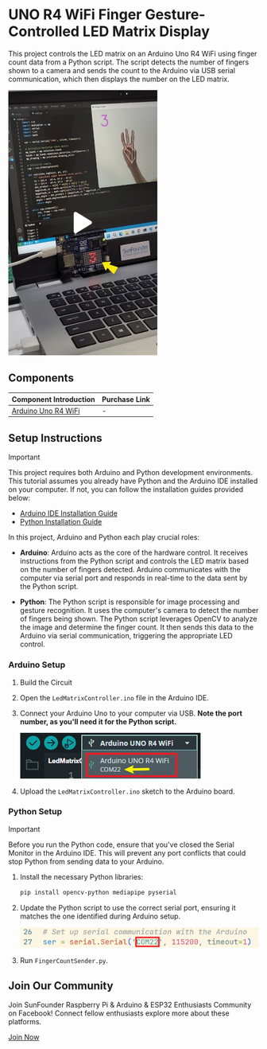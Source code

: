 # UNO R4 WiFi Finger Gesture-Controlled LED Matrix Display

This project controls the LED matrix on an Arduino Uno R4 WiFi using finger count data from a Python script. The script detects the number of fingers shown to a camera and sends the count to the Arduino via USB serial communication, which then displays the number on the LED matrix.

<a href="https://www.tiktok.com/@sunfounder_official/video/7424698697100954910" title="Control the @Arduino Uno R4 WiFi's onboard LED matrix with fingers using Python & Arduino" target="_blank">
    <img src="Pic/HandGestureLEDControlR4.jpg" width="300" alt="Control the @Arduino Uno R4 WiFi's onboard LED matrix with fingers using Python & Arduino - SunFounder Tiktok">
</a>

## Components

| Component Introduction         | Purchase Link  |
|--------------------------------|----------------|
| [Arduino Uno R4 WiFi](https://docs.sunfounder.com/projects/elite-explorer-kit/en/latest/components/component_uno.html#uno-r4-wifi)       | -              |

## Setup Instructions

> [!IMPORTANT]
> This project requires both Arduino and Python development environments. This tutorial assumes you already have Python and the Arduino IDE installed on your computer. If not, you can follow the installation guides provided below:

- [Arduino IDE Installation Guide](https://docs.arduino.cc/software/ide/)
- [Python Installation Guide](https://wiki.python.org/moin/BeginnersGuide/Download)

In this project, Arduino and Python each play crucial roles:

- **Arduino**: Arduino acts as the core of the hardware control. It receives instructions from the Python script and controls the LED matrix based on the number of fingers detected. Arduino communicates with the computer via serial port and responds in real-time to the data sent by the Python script.

- **Python**: The Python script is responsible for image processing and gesture recognition. It uses the computer's camera to detect the number of fingers being shown. The Python script leverages OpenCV to analyze the image and determine the finger count. It then sends this data to the Arduino via serial communication, triggering the appropriate LED control.

### Arduino Setup

1. Build the Circuit
2. Open the `LedMatrixController.ino` file in the Arduino IDE.
3. Connect your Arduino Uno to your computer via USB. **Note the port number, as you'll need it for the Python script.**

   ![Circuit Diagram](Pic/port1.png)

4. Upload the `LedMatrixController.ino` sketch to the Arduino board.

### Python Setup

> [!IMPORTANT]
> Before you run the Python code, ensure that you've closed the Serial Monitor in the Arduino IDE. This will prevent any port conflicts that could stop Python from sending data to your Arduino.

1. Install the necessary Python libraries:

   ```bash
   pip install opencv-python mediapipe pyserial
   ```

2. Update the Python script to use the correct serial port, ensuring it matches the one identified during Arduino setup.

   ![Circuit Diagram](Pic/port2.png)

3. Run `FingerCountSender.py`.

## Join Our Community

Join SunFounder Raspberry Pi & Arduino & ESP32 Enthusiasts Community on Facebook! Connect fellow enthusiasts explore more about these platforms.

[Join Now](https://www.facebook.com/share/LDYGqFDKJC7G4V5M/?mibextid=CTbP7E)
